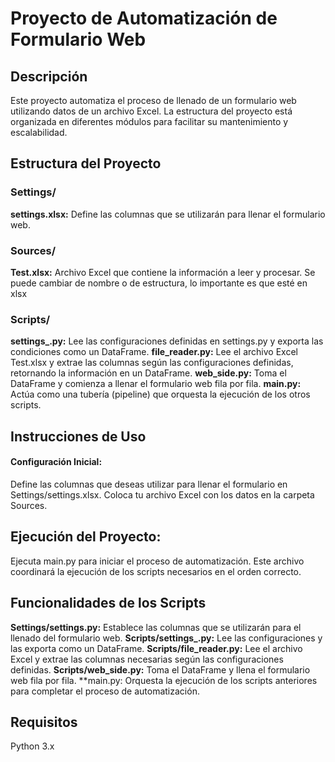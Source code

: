 # Proyecto de Automatización de Formulario Web
## Descripción
Este proyecto automatiza el proceso de llenado de un formulario web utilizando datos de un archivo Excel. La estructura del proyecto está organizada en diferentes módulos para facilitar su mantenimiento y escalabilidad.

## Estructura del Proyecto
### Settings/
**settings.xlsx:** Define las columnas que se utilizarán para llenar el formulario web.
### Sources/
**Test.xlsx:** Archivo Excel que contiene la información a leer y procesar. Se puede cambiar de nombre o de estructura, lo importante es que esté en xlsx
### Scripts/
**settings_.py:** Lee las configuraciones definidas en settings.py y exporta las condiciones como un DataFrame.
**file_reader.py:** Lee el archivo Excel Test.xlsx y extrae las columnas según las configuraciones definidas, retornando la información en un DataFrame.
**web_side.py:** Toma el DataFrame y comienza a llenar el formulario web fila por fila.
**main.py:** Actúa como una tubería (pipeline) que orquesta la ejecución de los otros scripts.

## Instrucciones de Uso
#### Configuración Inicial:

Define las columnas que deseas utilizar para llenar el formulario en Settings/settings.xlsx.
Coloca tu archivo Excel con los datos en la carpeta Sources.

## Ejecución del Proyecto:

Ejecuta main.py para iniciar el proceso de automatización. Este archivo coordinará la ejecución de los scripts necesarios en el orden correcto.

## Funcionalidades de los Scripts
**Settings/settings.py:** Establece las columnas que se utilizarán para el llenado del formulario web.
**Scripts/settings_.py:** Lee las configuraciones y las exporta como un DataFrame.
**Scripts/file_reader.py:** Lee el archivo Excel y extrae las columnas necesarias según las configuraciones definidas.
**Scripts/web_side.py:** Toma el DataFrame y llena el formulario web fila por fila.
**main.py: Orquesta la ejecución de los scripts anteriores para completar el proceso de automatización.

## Requisitos
Python 3.x
